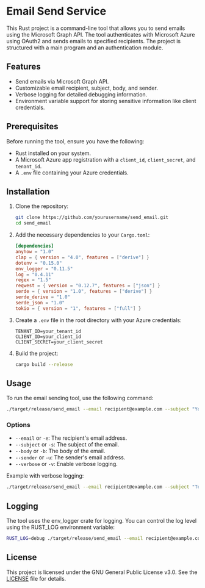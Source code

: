 # Email Send Service

This Rust project is a command-line tool that allows you to send emails using the Microsoft Graph API. The tool authenticates with Microsoft Azure using OAuth2 and sends emails to specified recipients. The project is structured with a main program and an authentication module.

## Features

- Send emails via Microsoft Graph API.
- Customizable email recipient, subject, body, and sender.
- Verbose logging for detailed debugging information.
- Environment variable support for storing sensitive information like client credentials.

## Prerequisites

Before running the tool, ensure you have the following:

- Rust installed on your system.
- A Microsoft Azure app registration with a `client_id`, `client_secret`, and `tenant_id`.
- A `.env` file containing your Azure credentials.

## Installation

1. Clone the repository:

    ```sh
    git clone https://github.com/yourusername/send_email.git
    cd send_email
    ```

2. Add the necessary dependencies to your `Cargo.toml`:

    ```toml
    [dependencies]
    anyhow = "1.0"
    clap = { version = "4.0", features = ["derive"] }
    dotenv = "0.15.0"
    env_logger = "0.11.5"
    log = "0.4.11"
    regex = "1.5"
    reqwest = { version = "0.12.7", features = ["json"] }
    serde = { version = "1.0", features = ["derive"] }
    serde_derive = "1.0"
    serde_json = "1.0"
    tokio = { version = "1", features = ["full"] }
    ```

3. Create a `.env` file in the root directory with your Azure credentials:

    ```env
    TENANT_ID=your_tenant_id
    CLIENT_ID=your_client_id
    CLIENT_SECRET=your_client_secret
    ```

4. Build the project:

    ```sh
    cargo build --release
    ```

## Usage

To run the email sending tool, use the following command:

```sh
./target/release/send_email --email recipient@example.com --subject "Your Subject" --body "Your Email Body" --sender sender@example.com
```

### Options

- `--email` or `-e`: The recipient's email address.
- `--subject` or `-s`: The subject of the email.
- `--body` or `-b`: The body of the email.
- `--sender` or `-u`: The sender's email address.
- `--verbose` or `-v`: Enable verbose logging.

Example with verbose logging:

```sh
./target/release/send_email --email recipient@example.com --subject "Test Email" --body "Hello, this is a test." --sender sender@example.com --verbose
```

## Logging

The tool uses the env_logger crate for logging. You can control the log level using the RUST_LOG environment variable:

```sh
RUST_LOG=debug ./target/release/send_email --email recipient@example.com --subject "Test Email" --body "Hello, this is a test." --sender sender@example.com
```

## License

This project is licensed under the GNU General Public License v3.0. See the [LICENSE](https://github.com/whitefox82/microsoft_services_tools/blob/main/LICENSE) file for details.
